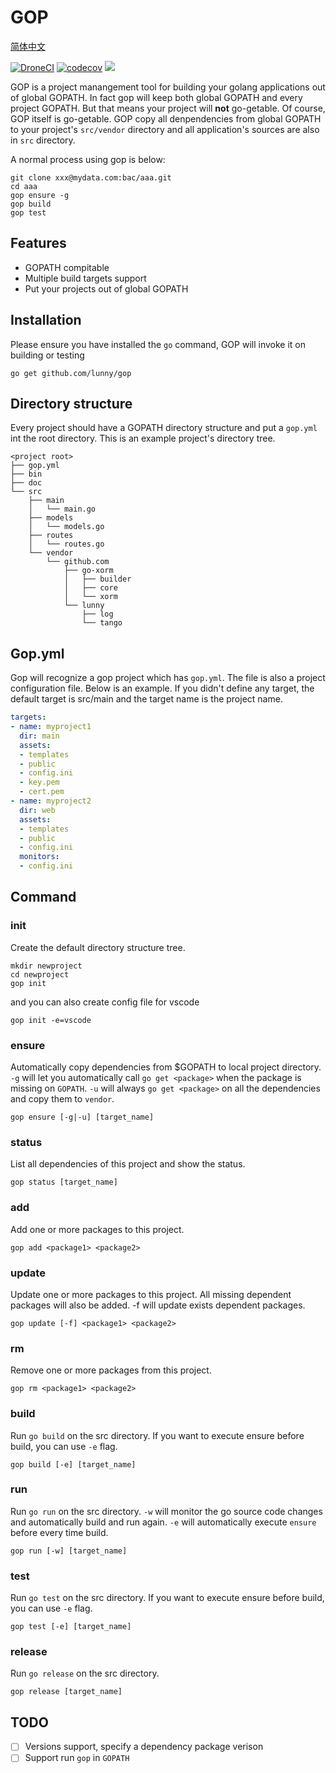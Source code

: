 # GOP

[简体中文](README_ZH.md)

[![DroneCI](https://gitci.cn/api/badges/lunny/gop/status.svg)](https://circleci.com/gh/lunny/gop) [![codecov](https://codecov.io/gh/lunny/gop/branch/master/graph/badge.svg)](https://codecov.io/gh/lunny/gop)
[![](https://goreportcard.com/badge/github.com/lunny/gop)](https://goreportcard.com/report/github.com/lunny/gop) 

GOP is a project manangement tool for building your golang applications out of global GOPATH. In fact gop will keep both global GOPATH and every project GOPATH. But that means your project will  **not** go-getable. Of course, GOP itself is go-getable. GOP copy all denpendencies from global GOPATH to your project's `src/vendor` directory and all application's sources are also in `src` directory.

A normal process using gop is below:

```
git clone xxx@mydata.com:bac/aaa.git
cd aaa
gop ensure -g
gop build
gop test
```

## Features

* GOPATH compitable
* Multiple build targets support
* Put your projects out of global GOPATH

## Installation

Please ensure you have installed the `go` command, GOP will invoke it on building or testing

```
go get github.com/lunny/gop
```

## Directory structure

Every project should have a GOPATH directory structure and put a `gop.yml` int the root directory. This is an example project's directory tree.

```
<project root>
├── gop.yml
├── bin
├── doc
└── src
    ├── main
    │   └── main.go
    ├── models
    │   └── models.go
    ├── routes
    │   └── routes.go
    └── vendor
        └── github.com
            ├── go-xorm
            │   ├── builder
            │   ├── core
            │   └── xorm
            └── lunny
                ├── log
                └── tango
```

## Gop.yml

Gop will recognize a gop project which has `gop.yml`. The file is also a project configuration file. Below is an example. If you didn't define any target, the default target is src/main and the target name is the project name.

```yml
targets:
- name: myproject1
  dir: main
  assets:
  - templates
  - public
  - config.ini
  - key.pem
  - cert.pem
- name: myproject2
  dir: web
  assets:
  - templates
  - public
  - config.ini
  monitors:
  - config.ini
```

## Command

### init

Create the default directory structure tree.

```
mkdir newproject
cd newproject
gop init
```

and you can also create config file for vscode

```
gop init -e=vscode
```

### ensure

Automatically copy dependencies from $GOPATH to local project directory. `-g` will let you automatically call `go get <package>` when the package is missing on `GOPATH`. `-u` will always `go get <package>` on all the dependencies and copy them to `vendor`.

```
gop ensure [-g|-u] [target_name]
```

### status

List all dependencies of this project and show the status.

```
gop status [target_name]
```

### add

Add one or more packages to this project.

```
gop add <package1> <package2>
```

### update

Update one or more packages to this project. All missing dependent packages will also be added.
-f will update exists dependent packages.

```
gop update [-f] <package1> <package2>
```

### rm

Remove one or more packages from this project.

```
gop rm <package1> <package2>
```

### build

Run `go build` on the src directory. If you want to execute ensure before build, you can use `-e` flag.

```
gop build [-e] [target_name]
```

### run

Run `go run` on the src directory. `-w` will monitor the go source code changes and
automatically build and run again. `-e` will automatically execute `ensure` before every time build.

```
gop run [-w] [target_name]
```

### test

Run `go test` on the src directory. If you want to execute ensure before build, you can use `-e` flag.

```
gop test [-e] [target_name]
```

### release

Run `go release` on the src directory.

```
gop release [target_name]
```

## TODO

* [ ] Versions support, specify a dependency package verison
* [ ] Support run `gop` in `GOPATH`